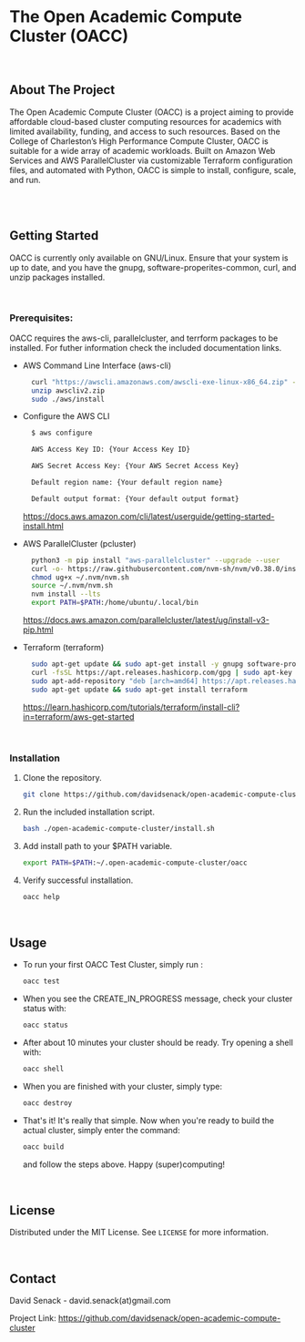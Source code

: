 # The Open Academic Compute Cluster (OACC)

<br>

## About The Project

The Open Academic Compute Cluster (OACC) is a project aiming to provide affordable cloud-based cluster computing resources for academics with limited availability, funding, and access to such resources. Based on the College of Charleston’s High Performance Compute Cluster, OACC is suitable for a wide array of academic workloads. Built on Amazon Web Services and AWS ParallelCluster via customizable Terraform configuration files,  and automated with Python, OACC is simple to install, configure, scale, and run.   

<br>
<br>

## Getting Started

OACC is currently only available on GNU/Linux. Ensure that your system is up to date, and you have the gnupg, software-properites-common, curl, and unzip packages installed.

<br>

### Prerequisites:

OACC requires the aws-cli, parallelcluster, and terrform packages to be installed. For futher information check the included documentation links.

* AWS Command Line Interface (aws-cli)

  ```sh
    curl "https://awscli.amazonaws.com/awscli-exe-linux-x86_64.zip" -o "awscliv2.zip"
    unzip awscliv2.zip
    sudo ./aws/install
  ```

* Configure the AWS CLI

  ```sh
    $ aws configure

    AWS Access Key ID: {Your Access Key ID}

    AWS Secret Access Key: {Your AWS Secret Access Key}

    Default region name: {Your default region name}

    Default output format: {Your default output format}
  ```

  https://docs.aws.amazon.com/cli/latest/userguide/getting-started-install.html

* AWS ParallelCluster (pcluster)
  ```sh
    python3 -m pip install "aws-parallelcluster" --upgrade --user
    curl -o- https://raw.githubusercontent.com/nvm-sh/nvm/v0.38.0/install.sh | bash
    chmod ug+x ~/.nvm/nvm.sh
    source ~/.nvm/nvm.sh
    nvm install --lts
    export PATH=$PATH:/home/ubuntu/.local/bin
  ```

  https://docs.aws.amazon.com/parallelcluster/latest/ug/install-v3-pip.html

* Terraform (terraform)

  ```sh
    sudo apt-get update && sudo apt-get install -y gnupg software-properties-common curl
    curl -fsSL https://apt.releases.hashicorp.com/gpg | sudo apt-key add -
    sudo apt-add-repository "deb [arch=amd64] https://apt.releases.hashicorp.com $(lsb_release -cs) main"
    sudo apt-get update && sudo apt-get install terraform
  ```

  https://learn.hashicorp.com/tutorials/terraform/install-cli?in=terraform/aws-get-started

<br>

### Installation

1. Clone the repository.

   ```sh
   git clone https://github.com/davidsenack/open-academic-compute-cluster.git
   ```
3. Run the included installation script.

   ```sh
   bash ./open-academic-compute-cluster/install.sh
   ```
4. Add install path to your $PATH variable.

   ```sh
   export PATH=$PATH:~/.open-academic-compute-cluster/oacc
   ```

5. Verify successful installation.

   ```sh
   oacc help
   ```

<br>

## Usage

* To run your first OACC Test Cluster, simply run :

    ```sh
    oacc test
    ```
* When you see the CREATE_IN_PROGRESS message, check your cluster status with:

    ```sh
    oacc status
    ```
* After about 10 minutes your cluster should be ready. Try opening a shell with:

    ```sh
    oacc shell
    ```
* When you are finished with your cluster, simply type:

    ```sh
    oacc destroy
    ```

* That's it! It's really that simple. Now when you're ready to build the actual cluster, simply enter the command:

    ```sh
    oacc build
    ```

    and follow the steps above. Happy (super)computing!


<br>

## License

Distributed under the MIT License. See `LICENSE` for more information.

<br>

## Contact

David Senack - david.senack(at)gmail.com

Project Link: https://github.com/davidsenack/open-academic-compute-cluster